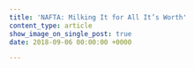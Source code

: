 ```yaml
---
title: 'NAFTA: Milking It for All It’s Worth'
content_type: article
show_image_on_single_post: true
date: 2018-09-06 00:00:00 +0000

---
```

